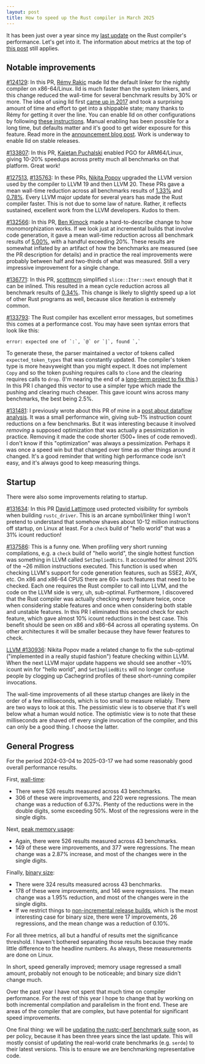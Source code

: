 ```yaml
---
layout: post
title: How to speed up the Rust compiler in March 2025
---
```


It has been just over a year since my [last
update](https://nnethercote.github.io/2024/03/06/how-to-speed-up-the-rust-compiler-in-march-2024.html)
on the Rust compiler's performance. Let's get into it. The information about
metrics at the top of [this
post](https://nnethercote.github.io/2022/10/27/how-to-speed-up-the-rust-compiler-in-october-2022.html)
still applies.

## Notable improvements

[#124129](https://github.com/rust-lang/rust/pull/124129): In this PR, [Rémy
Rakic](https://github.com/lqd/) made lld the default linker for the nightly
compiler on x86-64/Linux. lld is much faster than the system linkers, and this
change reduced the wall-time for several benchmark results by 30% or more. The
idea of using lld first [came up in
2017](https://github.com/rust-lang/rust/issues/39915) and took a surprising
amount of time and effort to get into a shippable state; many thanks to Rémy
for getting it over the line. You can enable lld on other configurations by
following [these
instructions](https://nnethercote.github.io/perf-book/build-configuration.html#linking).
Manual enabling has been possible for a long time, but defaults matter and it's
good to get wider exposure for this feature. Read more in the [announcement
blog
post](https://blog.rust-lang.org/2024/05/17/enabling-rust-lld-on-linux.html).
Work is underway to enable lld on stable releases.

[#133807](https://github.com/rust-lang/rust/pull/133807): In this PR, [Kajetan
Puchalski](https://github.com/mrkajetanp) enabled PGO for ARM64/Linux, giving
10-20% speedups across pretty much all benchmarks on that platform. Great work!

[#127513](https://github.com/rust-lang/rust/pull/127513),
[#135763](https://github.com/rust-lang/rust/pull/135763): In these PRs, [Nikita
Popov](https://github.com/nikic) upgraded the LLVM version used by the compiler
to LLVM 19 and then LLVM 20. These PRs gave a mean wall-time reduction across
all benchmarks results of
[1.33%](https://perf.rust-lang.org/compare.html?start=e552c168c72c95dc28950a9aae8ed7030199aa0d&end=0b5eb7ba7bd796fb39c8bb6acd9ef6c140f28b65&stat=instructions%3Au&nonRelevant=true)
and
[0.78%](https://perf.rust-lang.org/compare.html?start=2162e9d4b18525e4eb542fed9985921276512d7c&end=ce36a966c79e109dabeef7a47fe68e5294c6d71e&stat=instructions%3Au&nonRelevant=true).
Every LLVM major update for several years has made the Rust compiler faster.
This is not due to some law of nature. Rather, it reflects sustained, excellent
work from the LLVM developers. Kudos to them.

[#132566](https://github.com/rust-lang/rust/pull/132566): In this PR, [Ben
Kimock](https://github.com/saethlin) made a hard-to-describe change to how
monomorphization works. If we look just at incremental builds that involve code
generation, it gave a mean wall-time reduction across all benchmark results of
[5.00%](https://perf.rust-lang.org/compare.html?start=5afd5ad29c014de69bea61d028a1ce832ed75a75&end=ee4a56e353dc3ddfcb12df5fe2dc1329a315c2f5&stat=wall-time&check=false&full=false&incrFull=false&doc=false&nonRelevant=true&showRawData=true),
with a handful exceeding 20%. These results are somewhat inflated by an
artifact of how the benchmarks are measured (see the PR description for
details) and in practice the real improvements were probably between half and
two-thirds of what was measured. Still a very impressive improvement for a
single change.

[#136771](https://github.com/rust-lang/rust/pull/136771): In this PR,
[scottmcm](https://github.com/scottmcm) simplified `slice::Iter::next` enough
that it can be inlined. This resulted in a mean cycle reduction across all
benchmark results of
[0.34%](https://perf.rust-lang.org/compare.html?start=28b83ee59698ae069f5355b8e03f976406f410f5&end=f04bbc60f8c353ee5ba0677bc583ac4a88b2c180&stat=cycles%3Au&nonRelevant=true).
This change is likely to slightly speed up a lot of other Rust programs as
well, because slice iteration is extremely common.

[#133793](https://github.com/rust-lang/rust/pull/133793/commits): The Rust
compiler has excellent error messages, but sometimes this comes at a
performance cost. You may have seen syntax errors that look like this:
```
error: expected one of `:`, `@` or `|`, found `,`
```
To generate these, the parser maintained a vector of tokens called
`expected_token_types` that was constantly updated. The compiler's token type
is more heavyweight than you might expect. It does not implement `Copy` and so
the token pushing requires calls to `clone` and the clearing requires calls to
`drop`. (I'm nearing the end of a [long-term project to fix
this](https://github.com/rust-lang/rust/pull/124141).) In this PR I changed
this vector to use a simpler type which made the pushing and clearing much
cheaper. This gave icount wins across many benchmarks, the best being 2.5%.

[#131481](https://github.com/rust-lang/rust/pull/131481): I previously wrote
about this PR of mine in a [post about dataflow
analysis](https://nnethercote.github.io/2024/12/19/streamlined-dataflow-analysis-code-in-rustc.html).
It was a small performance win, giving sub-1% instruction count reductions on a
few benchmarks. But it was interesting because it involved *removing* a
supposed optimization that was actually a pessimization in practice. Removing
it made the code shorter (500+ lines of code removed). I don't know if this
"optimization" was always a pessimization. Perhaps it was once a speed win but
that changed over time as other things around it changed. It's a good reminder
that writing high performance code isn't easy, and it's always good to keep
measuring things.

## Startup

There were also some improvements relating to startup.

[#131634](https://github.com/rust-lang/rust/pull/131634): In this PR [David
Lattimore](https://github.com/davidlattimore) used protected visibility for
symbols when building `rustc_driver`. This is an arcane symbol/linker thing I
won't pretend to understand that somehow shaves about 10-12 million
instructions off startup, on Linux at least. For a `check` build of "hello
world" that was a 31% icount reduction! 

[#137586](https://github.com/rust-lang/rust/pull/137586): This is a funny one.
When profiling very short running compilations, e.g. a `check` build of "hello
world", the single hottest function was something in LLVM called
`SetImpliedBits`. It accounted for almost 20% of the ~26 million instructions
executed. This function is used when checking LLVM's support for code
generation features, such as SSE2, AVX, etc. On x86 and x86-64 CPUS there are
60+ such features that need to be checked. Each one requires the Rust compiler
to call into LLVM, and the code on the LLVM side is very, uh, sub-optimal.
Furthermore, I discovered that the Rust compiler was actually checking every
feature twice, once when considering stable features and once when considering
both stable and unstable features. In this PR I eliminated this second check
for each feature, which gave almost 10% icount reductions in the best case.
This benefit should be seen on x86 and x86-64 across all operating systems. On
other architectures it will be smaller because they have fewer features to
check.

[LLVM #130936](https://github.com/llvm/llvm-project/pull/130936): Nikita Popov
made a related change to fix the sub-optimal ("implemented in a really stupid
fashion") feature checking within LLVM. When the next LLVM major update happens
we should see another ~10% icount win for "hello world", and `SetImpliedBits`
will no longer confuse people by clogging up Cachegrind profiles of these
short-running compiler invocations. 

The wall-time improvements of all these startup changes are likely in the order
of a few milliseconds, which is too small to measure reliably. There are two
ways to look at this. The pessimistic view is to observe that it's well below
what a human would notice. The optimistic view is to note that these
milliseconds are shaved off every single invocation of the compiler, and this
can only be a good thing. I choose the latter.

## General Progress

For the period 2024-03-04 to 2025-03-17 we had some reasonably good overall
performance results.

First,
[wall-time](https://perf.rust-lang.org/compare.html?start=50e77f133f8eb1f745e05681163a0143d6c4dd7d&stat=wall-time&showRawData=true&nonRelevant=true&tab=compile&end=8279176ccdfd4eebd40a671f75b6d3024ae56b42):
- There were 526 results measured across 43 benchmarks.
- 306 of these were improvements, and 220 were regressions. The mean change was
  a reduction of 6.37%. Plenty of the reductions were in the double digits,
  some exceeding 50%. Most of the regressions were in the single digits.

Next, [peak memory
usage](https://perf.rust-lang.org/compare.html?start=50e77f133f8eb1f745e05681163a0143d6c4dd7d&stat=max-rss&showRawData=true&nonRelevant=true&tab=compile&end=8279176ccdfd4eebd40a671f75b6d3024ae56b42):
- Again, there were 526 results measured across 43 benchmarks.
- 149 of these were improvements, and 377 were regressions. The mean change was
  a 2.87% increase, and most of the changes were in the single digits.

Finally, [binary
size](https://perf.rust-lang.org/compare.html?start=50e77f133f8eb1f745e05681163a0143d6c4dd7d&stat=size%3Alinked_artifact&tab=compile&end=8279176ccdfd4eebd40a671f75b6d3024ae56b42&nonRelevant=true&showRawData=true):
- There were 324 results measured across 43 benchmarks.
- 178 of these were improvements, and 146 were regressions. The mean change was
  a 1.95% reduction, and most of the changes were in the single digits.
- If we restrict things to [non-incremental release
  builds](https://perf.rust-lang.org/compare.html?start=50e77f133f8eb1f745e05681163a0143d6c4dd7d&stat=size%3Alinked_artifact&tab=compile&end=8279176ccdfd4eebd40a671f75b6d3024ae56b42&nonRelevant=true&showRawData=true&debug=false&check=false&doc=false&incrUnchanged=false&incrFull=false&incrPatched=false),
  which is the most interesting case for binary size, there were 17
  improvements, 26 regressions, and the mean change was a reduction of 0.10%.

For all three metrics, all but a handful of results met the significance
threshold. I haven't bothered separating those results because they made little
difference to the headline numbers. As always, these measurements are done on
Linux.

In short, speed generally improved; memory usage regressed a small amount,
probably not enough to be noticeable; and binary size didn't change much. 

Over the past year I have not spent that much time on compiler performance. For
the rest of this year I hope to change that by working on both incremental
compilation and parallelism in the front end. These are areas of the compiler
that are complex, but have potential for significant speed improvements.

One final thing: we will be [updating the rustc-perf benchmark
suite](https://github.com/rust-lang/rustc-perf/issues/2024) soon, as per
policy, because it has been three years since the last update. This will mostly
consist of updating the real-world crate benchmarks (e.g. `serde`) to their
latest versions. This is to ensure we are benchmarking representative code.

